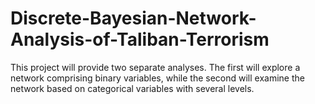 # Discrete-Bayesian-Network-Analysis-of-Taliban-Terrorism
This project will provide two separate analyses. The first will explore a network comprising binary variables, while the second will examine the network based on categorical variables with several levels.
